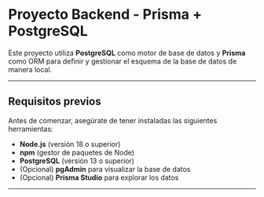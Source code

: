 # Proyecto Backend - Prisma + PostgreSQL

Este proyecto utiliza **PostgreSQL** como motor de base de datos y **Prisma** como ORM para definir y gestionar el esquema de la base de datos de manera local.

---

## Requisitos previos

Antes de comenzar, asegúrate de tener instaladas las siguientes herramientas:

- **Node.js** (versión 18 o superior)
- **npm** (gestor de paquetes de Node)
- **PostgreSQL** (versión 13 o superior)
- (Opcional) **pgAdmin** para visualizar la base de datos
- (Opcional) **Prisma Studio** para explorar los datos

---

